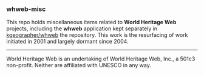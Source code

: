 ### whweb-misc

This repo holds miscellaneous items related to **World Heritage Web** projects, including the **whweb** application kept separately in [kgeographer/whweb](https://github.com/kgeographer/whweb) the repository. This work is the resurfacing of work initiated in 2001 and largely dormant since 2004. 

* * *

World Heritage Web is an undertaking of World Heritage Web, Inc., a 501c3 non-profit. Neither are affiliated with UNESCO in any way.